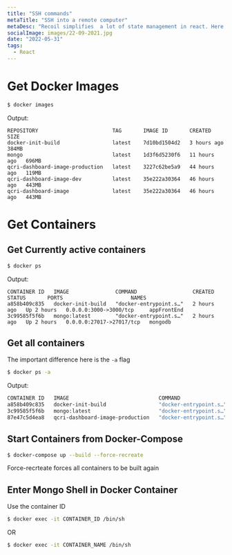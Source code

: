 ```yaml
---
title: "SSH commands"
metaTitle: "SSH into a remote computer"
metaDesc: "Recoil simplifies  a lot of state management in react. Here's how to design an atom"
socialImage: images/22-09-2021.jpg
date: "2022-05-31"
tags:
  - React
---
```


# Get Docker Images

```bash
$ docker images
```

Output:

```
REPOSITORY                        TAG       IMAGE ID       CREATED        SIZE
docker-init-build                 latest    7d10bd1504d2   3 hours ago    384MB
mongo                             latest    1d3f6d5230f6   11 hours ago   696MB
qcri-dashboard-image-production   latest    3227c62be5a9   44 hours ago   119MB
qcri-dashboard-image-dev          latest    35e222a30364   46 hours ago   443MB
qcri-dashboard-image              latest    35e222a30364   46 hours ago   443MB
```

# Get Containers

## Get Currently active containers

```bash
$ docker ps
```

Output:

```
CONTAINER ID   IMAGE               COMMAND                  CREATED       STATUS       PORTS                      NAMES
a858b409c835   docker-init-build   "docker-entrypoint.s…"   2 hours ago   Up 2 hours   0.0.0.0:3000->3000/tcp     appFrontEnd
3c99585f5f6b   mongo:latest        "docker-entrypoint.s…"   2 hours ago   Up 2 hours   0.0.0.0:27017->27017/tcp   mongodb

```

## Get all containers

The important difference here is the `-a` flag

```bash
$ docker ps -a
```

Output:

```bash
CONTAINER ID   IMAGE                             COMMAND                  CREATED        STATUS                    PORTS                      NAMES
a858b409c835   docker-init-build                 "docker-entrypoint.s…"   2 hours ago    Up 2 hours                0.0.0.0:3000->3000/tcp     appFrontEnd
3c99585f5f6b   mongo:latest                      "docker-entrypoint.s…"   2 hours ago    Up 2 hours                0.0.0.0:27017->27017/tcp   mongodb
87e47c5d4ea8   qcri-dashboard-image-production   "docker-entrypoint.s…"   44 hours ago   Exited (0) 41 hours ago                              dashboard_app_1
```

## Start Containers from Docker-Compose

```bash
$ docker-compose up --build --force-recreate
```

Force-recrteate forces all containers to be built again

## Enter Mongo Shell in Docker Container

Use the container ID

```bash
$ docker exec -it CONTAINER_ID /bin/sh
```

OR

```bash
$ docker exec -it CONTAINER_NAME /bin/sh
```
